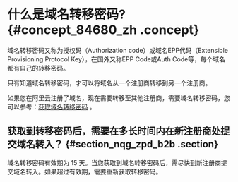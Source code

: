 # 什么是域名转移密码? {#concept_84680_zh .concept}

域名转移密码又称为授权码（Authorization code）或域名EPP代码（Extensible Provisioning Protocol Key），在国外又称EPP Code或Auth Code等，每个域名都有自己的转移密码。

只有知道域名转移密码，才可以将域名从一个注册商转移到另一个注册商。

如果您在阿里云注册了域名，现在需要转移至其他注册商，需要域名转移密码，您可以参考：[获取域名转移密码](../../../../../cn.zh-CN/域名转移/获取域名转移密码.md#) 。

## 获取到转移密码后，需要在多长时间内在新注册商处提交域名转入？ {#section_nqg_zpd_b2b .section}

域名转移密码有效期为 15 天。当您获取到域名转移密码后，需尽快到新注册商提交域名转入。如果超过有效期，需要重新获取转移密码。

